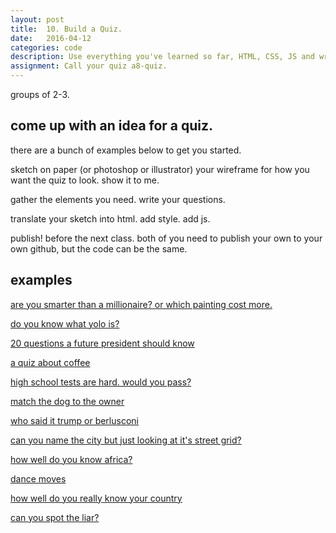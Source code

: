 ```yaml
---
layout: post
title:  10. Build a Quiz.
date:   2016-04-12
categories: code
description: Use everything you've learned so far, HTML, CSS, JS and write, design, build a quiz.
assignment: Call your quiz a8-quiz.
---
```


groups of 2-3.

## come up with an idea for a quiz. 
there are a bunch of examples below to get you started.

sketch on paper (or photoshop or illustrator) your wireframe for how you want the quiz to look. 
show it to me.

gather the elements you need. 
write your questions. 

translate your sketch into html.
add style.
add js.

publish! before the next class. both of you need to publish your own to your own github, but the code can be the same.

## examples

[are you smarter than a millionaire? or which painting cost more.](http://www.nytimes.com/interactive/2015/11/10/arts/design/art-auction-quiz.html)

[do you know what yolo is?](http://www.nytimes.com/interactive/2015/02/22/upshot/internet-language-quiz.html)

[20 questions a future president should know](https://www.washingtonpost.com/news/worldviews/wp/2015/09/14/quiz-20-questions-about-the-world-a-future-u-s-president-should-get-right/)

[a quiz about coffee](http://www.npr.org/sections/thesalt/2013/04/22/178092000/coffee-quiz-discover-the-world-in-a-cup-of-joe)

[high school tests are hard. would you pass?](http://www.nytimes.com/interactive/2013/09/02/science/the-high-school-challenge.html)

[match the dog to the owner](http://www.nytimes.com/interactive/2015/02/16/sports/westminster-dog-show-quiz.html)

[who said it trump or berlusconi](http://www.nytimes.com/interactive/2015/07/19/opinion/sunday/Frank-Bruni-Quiz-Trump-Berlusconi.html)

[can you name the city but just looking at it's street grid?](https://www.washingtonpost.com/news/wonk/wp/2015/01/09/quiz-can-you-name-a-city-just-by-looking-at-its-streets/)

[how well do you know africa?](http://www.washingtonpost.com/wp-srv/special/world/do-you-know-africa/)

[dance moves](https://www.washingtonpost.com/pb/do-you-know-these-dance-moves/bcfe0ad4-6862-4ec0-a8c0-508518c1c385_quiz.html)

[how well do you really know your country](http://www.theguardian.com/world/ng-interactive/2015/dec/02/how-well-do-you-really-know-your-country-take-our-quiz)

[can you spot the liar?](http://www.nytimes.com/interactive/2014/03/21/science/can-you-spot-the-liar.html)



